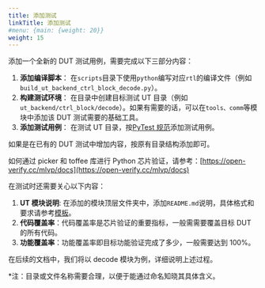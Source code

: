```yaml
---
title: 添加测试
linkTitle: 添加测试
#menu: {main: {weight: 20}}
weight: 15
---
```


添加一个全新的 DUT 测试用例，需要完成以下三部分内容：

1. **添加编译脚本**： 在`scripts`目录下使用`python`编写对应`rtl`的编译文件（例如`build_ut_backend_ctrl_block_decode.py`）。
1. **构建测试环境**： 在目录中创建目标测试 UT 目录（例如`ut_backend/ctrl_block/decode`）。如果有需要的话，可以在`tools、comm`等模块中添加该 DUT 测试需要的基础工具。
1. **添加测试用例**： 在测试 UT 目录，按[PyTest 规范](https://docs.pytest.org/en/stable/)添加测试用例。

如果是在已有的 DUT 测试中增加内容，按原有目录结构添加即可。

如何通过 picker 和 toffee 库进行 Python 芯片验证，请参考：[https://open-verify.cc/mlvp/docs](https://open-verify.cc/mlvp/docs)

在测试时还需要关心以下内容：

1. **UT 模块说明**: 在添加的模块顶层文件夹中，添加`README.md`说明，具体格式和要求请参考[模板](https://open-verify.cc/UnityChipForXiangShan/docs/10_template_ut_readme/)。
1. **代码覆盖率**：代码覆盖率是芯片验证的重要指标，一般需需要覆盖目标 DUT 的所有代码。
1. **功能覆盖率**：功能覆盖率即目标功能验证完成了多少，一般需要达到 100%。

在后续的文档中，我们将以 decode 模块为例，详细说明上述过程。

\*注：目录或文件名称需要合理，以便于能通过命名知晓其具体含义。
